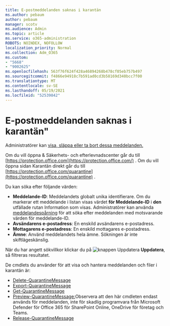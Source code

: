 ```yaml
---
title: E-postmeddelanden saknas i karantän
ms.author: pebaum
author: pebaum
manager: scotv
ms.audience: Admin
ms.topic: article
ms.service: o365-administration
ROBOTS: NOINDEX, NOFOLLOW
localization_priority: Normal
ms.collection: Adm_O365
ms.custom:
- "5668"
- "9002625"
ms.openlocfilehash: 563f76f624f428a46894268b478cf05eb757b497
ms.sourcegitcommit: f4866e94918c7b591ad0cd3b58169d340bcc7f00
ms.translationtype: MT
ms.contentlocale: sv-SE
ms.lasthandoff: 05/19/2021
ms.locfileid: "52539842"
---
```

# <a name="missing-emails-in-quarantine"></a>E-postmeddelanden saknas i karantän"

Administratörer kan [visa, släppa eller ta bort dessa meddelanden.](/microsoft-365/security/office-365-security/manage-quarantined-messages-and-files)

Om du vill öppna & Säkerhets- och efterlevnadscenter går du till [https://protection.office.com](https://protection.office.com/) . Om du vill öppna sidan Karantän direkt går du till [https://protection.office.com/quarantine](https://protection.office.com/quarantine) .  

Du kan söka efter följande värden:  

- **Meddelande-ID**: Meddelandets globalt unika identifierare. Om du markerar ett meddelande i listan visas värdet  **för Meddelande-ID**  i  **den**  utfällade rutan Information som visas. Administratörer kan använda [meddelandespårning](/microsoft-365/security/office-365-security/message-trace-scc) för att söka efter meddelanden med motsvarande värden för meddelande-ID.
- **Avsändarens e-postadress**: En enskild avsändarens e-postadress.
- **Mottagarens e-postadress**: En enskild mottagares e-postadress.
- **Ämne**: Använd meddelandets hela ämne. Sökningen är inte skiftlägeskänslig.

När du har angett sökvillkor klickar du på ![knappen Uppdatera](/microsoft-365/media/scc-quarantine-refresh.png?view=o365-worldwide) **Uppdatera**, så filtreras resultatet.

De cmdlets du använder för att visa och hantera meddelanden och filer i karantän är:
- [Delete-QuarantineMessage](/powershell/module/exchange/delete-quarantinemessage)
- [Export-QuarantineMessage](/powershell/module/exchange/export-quarantinemessage)
- [Get-QuarantineMessage](/powershell/module/exchange/get-quarantinemessage)
- [Preview-QuarantineMessage:](/powershell/module/exchange/preview-quarantinemessage)Observera att den här cmdleten endast används för meddelanden, inte för skadlig programvara från Microsoft Defender för Office 365 för SharePoint Online, OneDrive för företag och Teams.
- [Release-QuarantineMessage](/powershell/module/exchange/release-quarantinemessage)